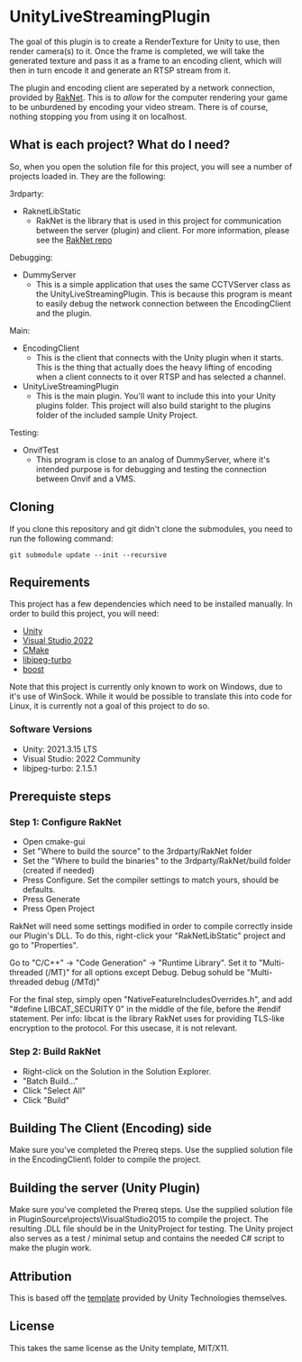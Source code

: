 # UnityLiveStreamingPlugin
The goal of this plugin is to create a RenderTexture for Unity to use, then render camera(s) to it. 
Once the frame is completed, we will take the generated texture and pass it as a frame to an encoding client, which will then in turn encode it and generate an RTSP stream from it.

The plugin and encoding client are seperated by a network connection, provided by [RakNet](https://github.com/LBBStudios/RakNet).
This is to *allow* for the computer rendering your game to be unburdened by encoding your video stream. There is of course, nothing stopping you from using it on localhost.

## What is each project? What do I need? 
So, when you open the solution file for this project, you will see a number of projects loaded in. 
They are the following:

3rdparty:
* RaknetLibStatic
  * RakNet is the library that is used in this project for communication between the server (plugin) and client. For more information, please see the [RakNet repo](https://github.com/LBBStudios/RakNet)

Debugging:
* DummyServer
  * This is a simple application that uses the same CCTVServer class as the UnityLiveStreamingPlugin. This is because this program is meant to easily debug the network connection between the EncodingClient and the plugin.

Main:
* EncodingClient
  * This is the client that connects with the Unity plugin when it starts. This is the thing that actually does the heavy lifting of encoding when a client connects to it over RTSP and has selected a channel.
* UnityLiveStreamingPlugin
  * This is the main plugin. You'll want to include this into your Unity plugins folder. This project will also build staright to the plugins folder of the included sample Unity Project.

Testing:
* OnvifTest 
  * This program is close to an analog of DummyServer, where it's intended purpose is for debugging and testing the connection between Onvif and a VMS.

## Cloning
If you clone this repository and git didn't clone the submodules, you need to run the following command:

```git submodule update --init --recursive```

## Requirements
This project has a few dependencies which need to be installed manually. In order to build this project, you will need:
* [Unity](https://store.unity.com/#plans-individual)
* [Visual Studio 2022](https://visualstudio.microsoft.com/downloads/)
* [CMake](https://cmake.org/download/)
* [libjpeg-turbo](https://sourceforge.net/projects/libjpeg-turbo/files/2.1.5.1/)
* [boost](https://www.boost.org/)

Note that this project is currently only known to work on Windows, due to it's use of WinSock.
While it would be possible to translate this into code for Linux, it is currently not a goal of this project to do so.

### Software Versions
* Unity: 2021.3.15 LTS
* Visual Studio: 2022 Community
* libjpeg-turbo: 2.1.5.1

## Prerequiste steps
### Step 1: Configure RakNet
* Open cmake-gui
* Set "Where to build the source" to the 3rdparty/RakNet folder
* Set the "Where to build the binaries" to the 3rdparty/RakNet/build folder (created if needed)
* Press Configure. Set the compiler settings to match yours, should be defaults.
* Press Generate
* Press Open Project

RakNet will need some settings modified in order to compile correctly inside our Plugin's DLL. To do this, right-click your "RakNetLibStatic" project and go to "Properties". 

Go to "C/C++" -> "Code Generation" -> "Runtime Library". Set it to "Multi-threaded (/MT)" for all options except Debug. Debug sohuld be "Multi-threaded debug (/MTd)" 

For the final step, simply open "NativeFeatureIncludesOverrides.h", and add "#define LIBCAT_SECURITY 0" in the middle of the file, before the #endif statement.
Per info: libcat is the library RakNet uses for providing TLS-like encryption to the protocol. For this usecase, it is not relevant. 

### Step 2: Build RakNet
* Right-click on the Solution in the Solution Explorer.
* "Batch Build..."
* Click "Select All"
* Click "Build"

## Building The Client (Encoding) side
Make sure you've completed the Prereq steps.
Use the supplied solution file in the EncodingClient\ folder to compile the project.

## Building the server (Unity Plugin)
Make sure you've completed the Prereq steps.
Use the supplied solution file in PluginSource\projects\VisualStudio2015 to compile the project.
The resulting .DLL file should be in the UnityProject for testing. The Unity project also serves as a test / minimal setup and contains the needed C# script to make the plugin work. 

## Attribution
This is based off the [template](https://github.com/Unity-Technologies/NativeRenderingPlugin) provided by Unity Technologies themselves.

## License
This takes the same license as the Unity template, MIT/X11. 
